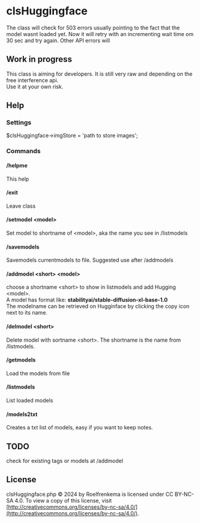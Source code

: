 # clsHuggingface

The class will check for 503 errors usually pointing to the fact that the model wasnt loaded yet.
Now it will retry with an incrementing wait time om 30 sec and try again. Other API errors will  

## Work in progress

This class is aiming for developers. It is still very raw and depending on the free interference api.  
Use it at your own risk.



## Help

### Settings

$clsHuggingface->imgStore = 'path to store images';


### Commands

#### /helpme      

This help

#### /exit

Leave class

#### /setmodel  \<model\>

Set model to shortname of \<model\>, aka the name you see in /listmodels

#### /savemodels

Savemodels currentmodels to file. Suggested use after /addmodels

#### /addmodel \<short\> \<model\>

choose a shortname \<short\> to show in listmodels and add Hugging \<model\>.  
A model has format like: **stabilityai/stable-diffusion-xl-base-1.0**  
The modelname can be retrieved on Hugginface by clicking the copy icon next to its name.

#### /delmodel \<short\>
Delete model with sortname \<short\>. The shortname is the name from /listmodels.

#### /getmodels

Load the models from file

#### /listmodels

List loaded models

#### /models2txt

Creates a txt list of models, easy if you want to keep notes.

## TODO 

check for existing tags or models at /addmodel


## License

clsHuggingface.php © 2024 by Roelfrenkema is licensed under CC BY-NC-SA 4.0. To view a copy of this license, visit [http://creativecommons.org/licenses/by-nc-sa/4.0/](http://creativecommons.org/licenses/by-nc-sa/4.0/).
